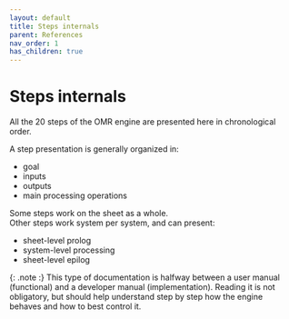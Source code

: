 ```yaml
---
layout: default
title: Steps internals
parent: References
nav_order: 1
has_children: true
---
```

# Steps internals

All the 20 steps of the OMR engine are presented here in chronological order.

A step presentation is generally organized in:
- goal
- inputs
- outputs
- main processing operations

Some steps work on the sheet as a whole.  
Other steps work system per system, and can present:
- sheet-level prolog
- system-level processing
- sheet-level epilog

{: .note :}
This type of documentation is halfway between a user manual (functional) and a developer manual (implementation).
Reading it is not obligatory, but should help understand step by step how the engine behaves and how to best control it.